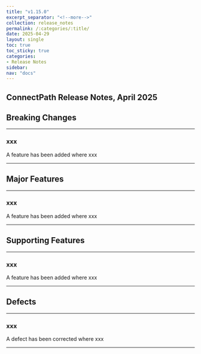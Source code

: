 ```yaml
---
title: "v1.15.0"
excerpt_separator: "<!--more-->"
collection: release_notes
permalink: /:categories/:title/
date: 2025-04-29
layout: single
toc: true
toc_sticky: true
categories:
- Release Notes
sidebar:
nav: "docs"
---
```


## ConnectPath Release Notes, April 2025

## Breaking Changes

----

### xxx
A feature has been added where xxx

----

## Major Features

----
### xxx
A feature has been added where xxx

----

## Supporting Features

----
### xxx
A feature has been added where xxx

----

## Defects

----
### xxx
A defect has been corrected where xxx

----